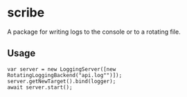 # scribe

A package for writing logs to the console or to a rotating file.

## Usage

```
var server = new LoggingServer([new RotatingLoggingBackend("api.log"")]);
server.getNewTarget().bind(logger);
await server.start();
```
